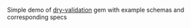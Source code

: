 Simple demo of [dry-validation](https://github.com/filip373/dry-validation-demo/tree/master) gem with example schemas and corresponding specs
